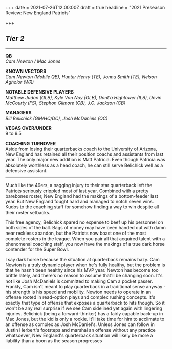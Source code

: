 +++
date = 2021-07-26T12:00:00Z
draft = true
headline = "2021 Preseason Review: New England Patriots"

+++
## _Tier 2_

***

**QB**  
_Cam Newton / Mac Jones_

**KNOWN VECTORS**  
_Cam Newton (Mobile QB), Hunter Henry (TE), Jonnu Smith (TE), Nelson Agholor (WR)_

**NOTABLE DEFENSIVE PLAYERS**  
_Matthew Judon (OLB),_ _Kyle Van Noy (OLB), Dont'a Hightower (ILB), Devin McCourty (FS), Stephon Gilmore (CB), J.C. Jackson (CB)_

**MANAGERS**  
_Bill Belichick (GM/HC/DC), Josh McDaniels (OC)_

**VEGAS OVER/UNDER**  
9 to 9.5

**COACHING TURNOVER**  
Aside from losing their quarterbacks coach to the University of Arizona, New England has retained all their position coachs and assistants from last year. The only major new addition is Matt Patricia. Even though Patricia was absolutely worthless as a head coach, he can still serve Belichick well as a defensive assistant.

***

Much like the 49ers, a nagging injury to their star quarterback left the Patriots seriously crippled most of last year. Combined with a pretty barebones roster, New England had the makings of a bottom-feeder last year. But New England fought hard and managed to notch seven wins. Kudos to the coaching staff for somehow finding a way to win despite all their roster setbacks.

This free agency, Belichick spared no expense to beef up his personnel on both sides of the ball. Bags of money may have been handed out with damn near reckless abandon, but the Patriots now boast one of the most complete rosters in the league. When you pair all that acquired talent with a phenomenal coaching staff, you now have the makings of a true dark horse contender for the Super Bowl.

I say dark horse because the situation at quarterback remains hazy. Cam Newton is a truly dynamic player when he's fully healthy, but the problem is that he hasn't been healthy since his MVP year. Newton has become too brittle lately, and there's no reason to assume that'll be changing soon. It's not like Josh McDaniels is committed to making Cam a pocket passer. Frankly, Cam isn't meant to play quarterback in a traditional sense anyway - his strength is his speed and mobility. Newton needs to operate in an offense rooted in read-option plays and complex rushing concepts. It's exactly that type of offense that exposes a quarterback to hits though. So it won't be any real surprise if we see Cam sidelined yet again with lingering injuries. Belichick (being a forward-thinker) has a fairly capable back-up in Mac Jones, but the kid is only a rookie. It'll take time for him to acclimate to an offense as complex as Josh McDaniel's. Unless Jones can follow in Justin Herbert's footsteps and marshal an offense without any practice whatsoever, New England's quarterback situation will likely be more a liability than a boon as the season progresses